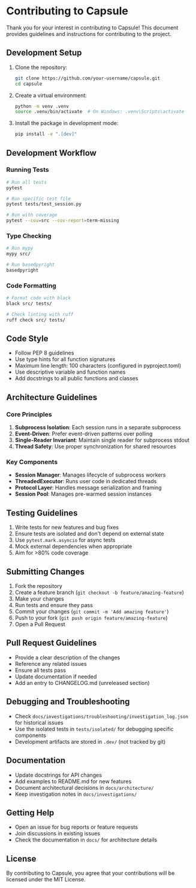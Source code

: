 # Contributing to Capsule

Thank you for your interest in contributing to Capsule! This document provides guidelines and instructions for contributing to the project.

## Development Setup

1. Clone the repository:
   ```bash
   git clone https://github.com/your-username/capsule.git
   cd capsule
   ```

2. Create a virtual environment:
   ```bash
   python -m venv .venv
   source .venv/bin/activate  # On Windows: .venv\Scripts\activate
   ```

3. Install the package in development mode:
   ```bash
   pip install -e ".[dev]"
   ```

## Development Workflow

### Running Tests

```bash
# Run all tests
pytest

# Run specific test file
pytest tests/test_session.py

# Run with coverage
pytest --cov=src --cov-report=term-missing
```

### Type Checking

```bash
# Run mypy
mypy src/

# Run basedpyright
basedpyright
```

### Code Formatting

```bash
# Format code with black
black src/ tests/

# Check linting with ruff
ruff check src/ tests/
```

## Code Style

- Follow PEP 8 guidelines
- Use type hints for all function signatures
- Maximum line length: 100 characters (configured in pyproject.toml)
- Use descriptive variable and function names
- Add docstrings to all public functions and classes

## Architecture Guidelines

### Core Principles

1. **Subprocess Isolation**: Each session runs in a separate subprocess
2. **Event-Driven**: Prefer event-driven patterns over polling
3. **Single-Reader Invariant**: Maintain single reader for subprocess stdout
4. **Thread Safety**: Use proper synchronization for shared resources

### Key Components

- **Session Manager**: Manages lifecycle of subprocess workers
- **ThreadedExecutor**: Runs user code in dedicated threads
- **Protocol Layer**: Handles message serialization and framing
- **Session Pool**: Manages pre-warmed session instances

## Testing Guidelines

1. Write tests for new features and bug fixes
2. Ensure tests are isolated and don't depend on external state
3. Use `pytest.mark.asyncio` for async tests
4. Mock external dependencies when appropriate
5. Aim for >80% code coverage

## Submitting Changes

1. Fork the repository
2. Create a feature branch (`git checkout -b feature/amazing-feature`)
3. Make your changes
4. Run tests and ensure they pass
5. Commit your changes (`git commit -m 'Add amazing feature'`)
6. Push to your fork (`git push origin feature/amazing-feature`)
7. Open a Pull Request

## Pull Request Guidelines

- Provide a clear description of the changes
- Reference any related issues
- Ensure all tests pass
- Update documentation if needed
- Add an entry to CHANGELOG.md (unreleased section)

## Debugging and Troubleshooting

- Check `docs/investigations/troubleshooting/investigation_log.json` for historical issues
- Use the isolated tests in `tests/isolated/` for debugging specific components
- Development artifacts are stored in `.dev/` (not tracked by git)

## Documentation

- Update docstrings for API changes
- Add examples to README.md for new features
- Document architectural decisions in `docs/architecture/`
- Keep investigation notes in `docs/investigations/`

## Getting Help

- Open an issue for bug reports or feature requests
- Join discussions in existing issues
- Check the documentation in `docs/` for architecture details

## License

By contributing to Capsule, you agree that your contributions will be licensed under the MIT License.